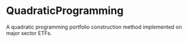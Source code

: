 # QuadraticProgramming
A quadratic programming portfolio construction method implemented on major sector ETFs. 
